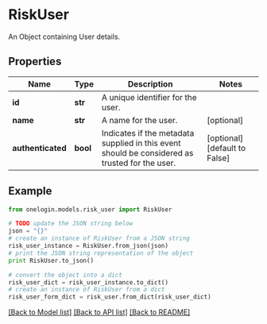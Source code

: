 # RiskUser

An Object containing User details.

## Properties
Name | Type | Description | Notes
------------ | ------------- | ------------- | -------------
**id** | **str** | A unique identifier for the user. | 
**name** | **str** | A name for the user. | [optional] 
**authenticated** | **bool** | Indicates if the metadata supplied in this event should be considered as trusted for the user. | [optional] [default to False]

## Example

```python
from onelogin.models.risk_user import RiskUser

# TODO update the JSON string below
json = "{}"
# create an instance of RiskUser from a JSON string
risk_user_instance = RiskUser.from_json(json)
# print the JSON string representation of the object
print RiskUser.to_json()

# convert the object into a dict
risk_user_dict = risk_user_instance.to_dict()
# create an instance of RiskUser from a dict
risk_user_form_dict = risk_user.from_dict(risk_user_dict)
```
[[Back to Model list]](../README.md#documentation-for-models) [[Back to API list]](../README.md#documentation-for-api-endpoints) [[Back to README]](../README.md)


